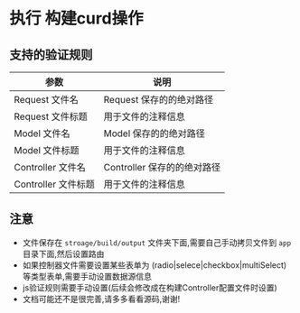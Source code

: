 执行 构建curd操作
===

## 支持的验证规则

参数|说明
----|----
Request 文件名| Request 保存的的绝对路径
Request 文件标题|用于文件的注释信息
Model 文件名|Model 保存的的绝对路径
Model 文件标题|用于文件的注释信息
Controller 文件名|Controller 保存的的绝对路径
Controller 文件标题|用于文件的注释信息

## 注意

* 文件保存在 ``` stroage/build/output ``` 文件夹下面,需要自己手动拷贝文件到 ``` app ``` 目录下面,然后设置路由
* 如果控制器文件需要设置某些表单为 (radio|selece|checkbox|multiSelect)等类型表单,需要手动设置数据源信息
* js验证规则需要手动设置(后续会修改成在构建Controller配置文件时设置)
* 文档可能还不是很完善,请多多看看源码,谢谢!
